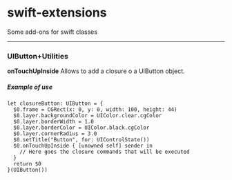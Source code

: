 swift-extensions
==============

Some add-ons for swift classes

----------

### UIButton+Utilities

**onTouchUpInside**
Allows to add a closure o a UIButton object.

##### *Example of use*
```
let closureButton: UIButton = {
  $0.frame = CGRect(x: 0, y: 0, width: 100, height: 44)
  $0.layer.backgroundColor = UIColor.clear.cgColor
  $0.layer.borderWidth = 1.0
  $0.layer.borderColor = UIColor.black.cgColor
  $0.layer.cornerRadius = 3.0
  $0.setTitle("Button", for: UIControlState())
  $0.onTouchUpInside { [unowned self] sender in
    // Here goes the closure commands that will be executed
  }
  return $0
}(UIButton())
```
